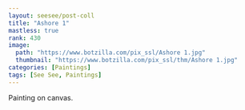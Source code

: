 ```yaml
---
layout: seesee/post-coll
title: "Ashore 1"
mastless: true
rank: 430
image:
  path: "https://www.botzilla.com/pix_ssl/Ashore 1.jpg"
  thumbnail: "https://www.botzilla.com/pix_ssl/thm/Ashore 1.jpg"
categories: [Paintings]
tags: [See See, Paintings]
---
```


Painting on canvas.



